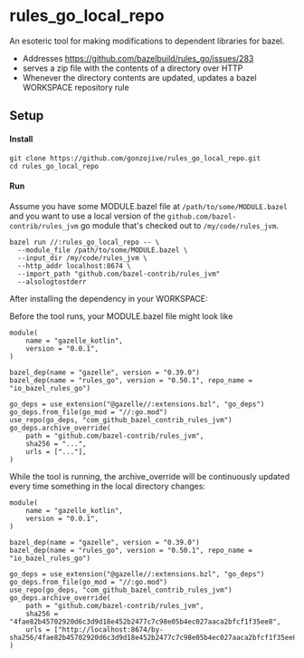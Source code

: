 # rules_go_local_repo

An esoteric tool for making modifications to dependent libraries for bazel.

* Addresses https://github.com/bazelbuild/rules_go/issues/283
* serves a zip file with the contents of a directory over HTTP
* Whenever the directory contents are updated, updates a bazel WORKSPACE
  repository rule



## Setup

#### Install
```shell
git clone https://github.com/gonzojive/rules_go_local_repo.git
cd rules_go_local_repo
```

#### Run

Assume you have some MODULE.bazel file at `/path/to/some/MODULE.bazel`
and you want to use a local version of the `github.com/bazel-contrib/rules_jvm` go module that's checked out to  `/my/code/rules_jvm`.

```shell
bazel run //:rules_go_local_repo -- \
  --module_file /path/to/some/MODULE.bazel \
  --input_dir /my/code/rules_jvm \
  --http_addr localhost:8674 \
  --import_path "github.com/bazel-contrib/rules_jvm"
  --alsologtostderr
```

After installing the dependency in your WORKSPACE:

Before the tool runs, your MODULE.bazel file might look like

```starlark
module(
    name = "gazelle_kotlin",
    version = "0.0.1",
)

bazel_dep(name = "gazelle", version = "0.39.0")
bazel_dep(name = "rules_go", version = "0.50.1", repo_name = "io_bazel_rules_go")

go_deps = use_extension("@gazelle//:extensions.bzl", "go_deps")
go_deps.from_file(go_mod = "//:go.mod")
use_repo(go_deps, "com_github_bazel_contrib_rules_jvm")
go_deps.archive_override(
    path = "github.com/bazel-contrib/rules_jvm",
    sha256 = "...",
    urls = ["..."],
)
```

While the tool is running, the archive_override will be continuously
updated every time something in the local directory changes:

```starlark
module(
    name = "gazelle_kotlin",
    version = "0.0.1",
)

bazel_dep(name = "gazelle", version = "0.39.0")
bazel_dep(name = "rules_go", version = "0.50.1", repo_name = "io_bazel_rules_go")

go_deps = use_extension("@gazelle//:extensions.bzl", "go_deps")
go_deps.from_file(go_mod = "//:go.mod")
use_repo(go_deps, "com_github_bazel_contrib_rules_jvm")
go_deps.archive_override(
    path = "github.com/bazel-contrib/rules_jvm",
    sha256 = "4fae82b45702920d6c3d9d18e452b2477c7c98e05b4ec027aaca2bfcf1f35ee8",
    urls = ["http://localhost:8674/by-sha256/4fae82b45702920d6c3d9d18e452b2477c7c98e05b4ec027aaca2bfcf1f35ee8.zip"],
)
```
